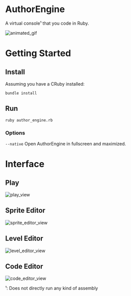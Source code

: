 # AuthorEngine
A virtual console¹ that you code in Ruby.

![animated_gif]()

# Getting Started
## Install
Assuming you have a CRuby installed:

`bundle install`

## Run
`ruby author_engine.rb`
### Options
`--native` Open AuthorEngine in fullscreen and maximized.

# Interface
## Play
![play_view]()
## Sprite Editor
![sprite_editor_view]()
## Level Editor
![level_editor_view]()
## Code Editor
![code_editor_view]()


¹: Does not directly run any kind of assembly